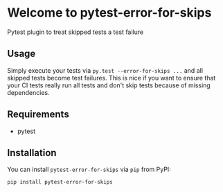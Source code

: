 # Welcome to pytest-error-for-skips

Pytest plugin to treat skipped tests a test failure

## Usage

Simply execute your tests via ``py.test --error-for-skips ...`` and all skipped
tests become test failures. This is nice if you want to ensure that your CI
tests really run all tests and don't skip tests because of missing dependencies.


## Requirements

* pytest


## Installation

You can install `pytest-error-for-skips` via `pip` from PyPI:

```sh
pip install pytest-error-for-skips
```
